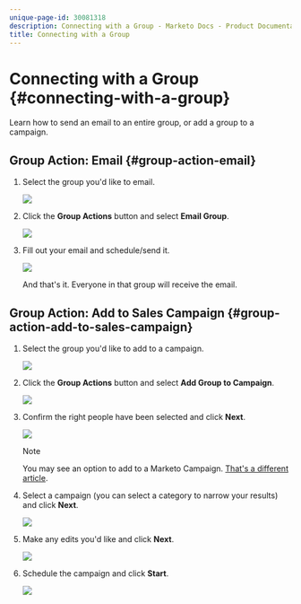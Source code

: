 ```yaml
---
unique-page-id: 30081318
description: Connecting with a Group - Marketo Docs - Product Documentation
title: Connecting with a Group
---
```


# Connecting with a Group {#connecting-with-a-group}

Learn how to send an email to an entire group, or add a group to a campaign.

## Group Action: Email {#group-action-email}

1. Select the group you'd like to email.

   ![](assets/one-6.png)

1. Click the **Group Actions** button and select **Email Group**.

   ![](assets/two-5.png)

1. Fill out your email and schedule/send it.

   ![](assets/three-4.png)

   And that's it. Everyone in that group will receive the email.

## Group Action: Add to Sales Campaign {#group-action-add-to-sales-campaign}

1. Select the group you'd like to add to a campaign.

   ![](assets/one-6.png)

1. Click the **Group Actions** button and select **Add Group to Campaign**.

   ![](assets/four-4.png)

1. Confirm the right people have been selected and click **Next**.

   ![](assets/six-1.png)

   >[!NOTE]
   >
   >You may see an option to add to a Marketo Campaign. [That's a different article](/help/marketo/product-docs/marketo-sales-connect/campaigns/add-to-marketing-campaign.md).

1. Select a campaign (you can select a category to narrow your results) and click **Next**.

   ![](assets/seven-1.png)

1. Make any edits you'd like and click **Next**.

   ![](assets/eight-1.png)

1. Schedule the campaign and click **Start**.

   ![](assets/nine-1.png)
